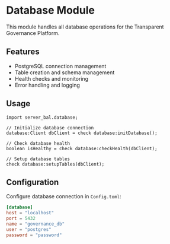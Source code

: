 # Database Module

This module handles all database operations for the Transparent Governance Platform.

## Features
- PostgreSQL connection management
- Table creation and schema management  
- Health checks and monitoring
- Error handling and logging

## Usage

```ballerina
import server_bal.database;

// Initialize database connection
database:Client dbClient = check database:initDatabase();

// Check database health
boolean isHealthy = check database:checkHealth(dbClient);

// Setup database tables
check database:setupTables(dbClient);
```

## Configuration
Configure database connection in `Config.toml`:

```toml
[database]
host = "localhost"
port = 5432
name = "governance_db"
user = "postgres"
password = "password"
```
